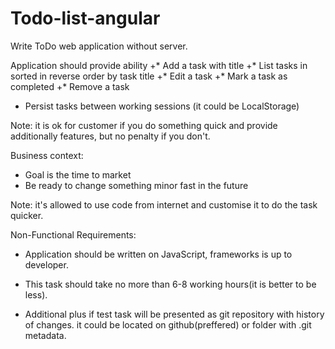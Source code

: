 # Todo-list-angular
Write ToDo web application without server.

Application should provide ability
+* Add a task with title 
+* List tasks in sorted in reverse order by task title
+* Edit a task
+* Mark a task as completed
+* Remove a task
* Persist tasks between working sessions (it could be LocalStorage)

Note: it is ok for customer if you do something quick and provide additionally features, but no penalty if you don't.

Business context:
* Goal is the time to market
* Be ready to change something minor fast in the future

Note: it's allowed to use code from internet and customise it to do the task quicker.

Non-Functional Requirements:
* Application should be written on JavaScript, frameworks is up to developer.
* This task should take no more than 6-8 working hours(it is better to be less).

* Additional plus if test task will be presented as git repository with history of changes. it could be located on github(preffered) or folder with .git metadata.